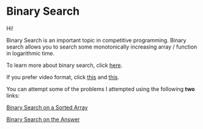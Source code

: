 # Binary Search

Hi!

Binary Search is an important topic in competitive programming. Binary search allows you to search some monotonically
increasing array / function in logarithmic time.

To learn more about binary search, click [here](https://usaco.guide/silver/binary-search?lang=cpp).

If you prefer video format, click [this](https://codeforces.com/edu/course/2/lesson/6/1) and [this](https://codeforces.com/edu/course/2/lesson/6/2).

You can attempt some of the problems I attempted using the following **two** links:

[Binary Search on a Sorted Array](https://codeforces.com/edu/course/2/lesson/6/1/practice)

[Binary Search on the Answer](https://codeforces.com/edu/course/2/lesson/6/2/practice)
